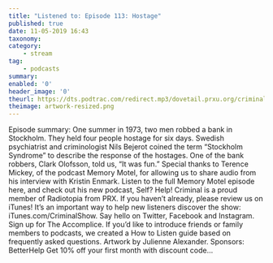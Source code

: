 ```yaml
---
title: "Listened to: Episode 113: Hostage"
published: true
date: 11-05-2019 16:43
taxonomy:
category:
	- stream
tag:
	- podcasts
summary:
enabled: '0'
header_image: '0'
theurl: https://dts.podtrac.com/redirect.mp3/dovetail.prxu.org/criminal/16136519-9b34-42aa-ae2c-3dfdd08da884/Episode_113_Hostage_Part_1.mp3
theimage: artwork-resized.png
--- 
```

Episode summary: One summer in 1973, two men robbed a bank in Stockholm. They held four people hostage for six days. Swedish psychiatrist and criminologist Nils Bejerot coined the term “Stockholm Syndrome” to describe the response of the hostages. One of the bank robbers, Clark Olofsson, told us, “It was fun.” Special thanks to Terence Mickey, of the podcast Memory Motel, for allowing us to share audio from his interview with Kristin Enmark. Listen to the full Memory Motel episode here, and check out his new podcast, Self? Help! Criminal is a proud member of Radiotopia from PRX. If you haven’t already, please review us on iTunes! It’s an important way to help new listeners discover the show: iTunes.com/CriminalShow. Say hello on Twitter, Facebook and Instagram. Sign up for The Accomplice. If you’d like to introduce friends or family members to podcasts, we created a How to Listen guide based on frequently asked questions. Artwork by Julienne Alexander. Sponsors: BetterHelp Get 10% off your first month with discount code…
